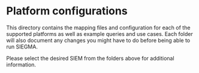 # Platform configurations

This directory contains the mapping files and configuration for each of the supported platforms as well as example queries and use cases. Each folder will also document any changes you might have to do before being able to run SIEGMA.

Please select the desired SIEM from the folders above for additional information.
